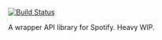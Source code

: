 [![Build Status](https://travis-ci.org/mikeporterdev/kotify.svg?branch=master)](https://travis-ci.org/mikeporterdev/kotify)

A wrapper API library for Spotify. Heavy WIP.